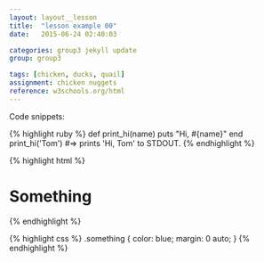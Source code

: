 ```yaml
---
layout: layout__lesson
title:  "lesson example 00"
date:   2015-06-24 02:40:03

categories: group3 jekyll update
group: group3

tags: [chicken, ducks, quail]
assignment: chicken nuggets
reference: w3schools.org/html
---
```


Code snippets:

{% highlight ruby %}
def print_hi(name)
  puts "Hi, #{name}"
end
print_hi('Tom')
#=> prints 'Hi, Tom' to STDOUT.
{% endhighlight %}

{% highlight html %}
<h1>Something</h1>
{% endhighlight %}

{% highlight css %}
.something {
    color: blue;
    margin: 0 auto;
}
{% endhighlight %}

